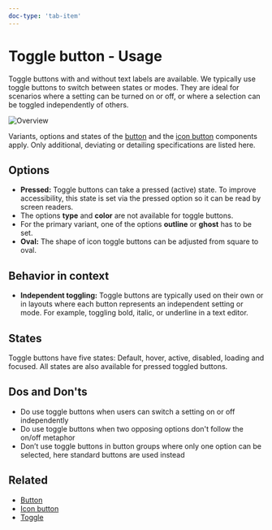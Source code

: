 ```yaml
---
doc-type: 'tab-item'
---
```

# Toggle button - Usage

Toggle buttons with and without text labels are available. We typically use toggle buttons to switch between states or modes. They are ideal for scenarios where a setting can be turned on or off, or where a selection can be toggled independently of others.

![Overview](https://www.figma.com/design/wEptRgAezDU1z80Cn3eZ0o/iX-Pattern-Illustrations?type=design&node-id=1480-33046&mode=design&t=iUJlfIvOwhKY3qk9-4)

Variants, options and states of the [button](../button/index.mdx) and the [icon button](../icon-button/index.mdx) components apply. Only additional, deviating or detailing specifications are listed here.

## Options

- **Pressed:** Toggle buttons can take a pressed (active) state. To improve accessibility, this state is set via the pressed option so it can be read by screen readers.
- The options **type** and **color** are not available for toggle buttons.
- For the primary variant, one of the options **outline** or **ghost** has to be set.
- **Oval:** The shape of icon toggle buttons can be adjusted from square to oval.

## Behavior in context

- **Independent toggling:** Toggle buttons are typically used on their own or in layouts where each button represents an independent setting or mode. For example, toggling bold, italic, or underline in a text editor.

## States

Toggle buttons have five states: Default, hover, active, disabled, loading and focused. All states are also available for pressed toggled buttons.

## Dos and Don'ts

- Do use toggle buttons when users can switch a setting on or off independently
- Do use toggle buttons when two opposing options don't follow the on/off metaphor
- Don’t use toggle buttons in button groups where only one option can be selected, here standard buttons are used instead

## Related

- [Button](../button)
- [Icon button](../icon-button)
- [Toggle](../toggle)
<!-- - [Button group](...) -->
